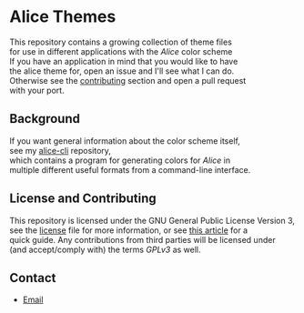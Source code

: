 [vim:ft=markdown]: #

# Alice Themes
This repository contains a growing collection of theme files  
for use in different applications with the *Alice* color scheme  
If you have an application in mind that you would like to have  
the alice theme for, open an issue and I'll see what I can do.  
Otherwise see the [contributing](#license-and-contributing) section and open a pull request  
with your port.

## Background
If you want general information about the color scheme itself,  
see my [alice-cli](https://github.com/wreedb/alice-cli) repository,  
which contains a program for generating colors for *Alice* in  
multiple different useful formats from a command-line interface.  

## License and Contributing
This repository is licensed under the GNU General Public License Version 3,  
see the [license](/LICENSE.md) file for more information, or see [this article](https://www.gnu.org/licenses/quick-guide-gplv3)  for a  
quick guide. Any contributions from third parties will be licensed under  
(and accept/comply with) the terms _GPLv3_ as well.

## Contact
- [Email](mailto:wreed@disroot.org)
